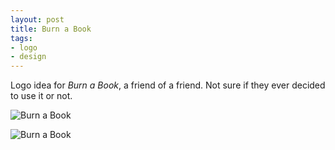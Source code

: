 ```yaml
---
layout: post
title: Burn a Book
tags:
- logo
- design
---
```


Logo idea for _Burn a Book_, a friend of a friend. Not sure if they ever decided to use it or not.

![Burn a Book](burn-a-book/burn-a-book-logo01-1.gif)

![Burn a Book](burn-a-book/burn-a-book-logo01-3.gif)
